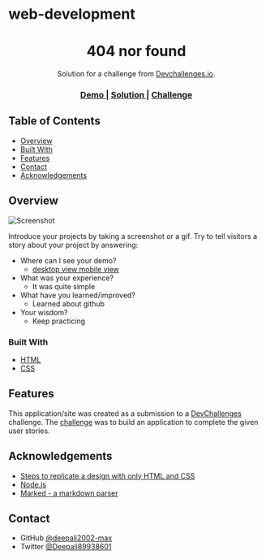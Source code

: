 # web-development
<!-- Please update value in the {}  -->

<h1 align="center">404 nor found</h1>

<div align="center">
   Solution for a challenge from  <a href="http://devchallenges.io" target="_blank">Devchallenges.io</a>.
</div>

<div align="center">
  <h3>
    <a href="https://user-images.githubusercontent.com/72861787/123385319-071aef00-d5b3-11eb-8709-7dc6e9f87154.png">
      Demo
    </a>
    <span> | </span>
    <a href="https://github.com/deepali2002-max/web-development/blob/main/code.html">
      Solution
    </a>
    <span> | </span>
    <a href="https://devchallenges.io/challenges/wBunSb7FPrIepJZAg0sY">
      Challenge
    </a>
  </h3>
</div>

<!-- TABLE OF CONTENTS -->

## Table of Contents

- [Overview](#overview)
- [Built With](#built-with)
- [Features](#features)
- [Contact](#contact)
- [Acknowledgements](#acknowledgements)

<!-- OVERVIEW -->

## Overview

![Screenshot](https://user-images.githubusercontent.com/72861787/123385319-071aef00-d5b3-11eb-8709-7dc6e9f87154.png)

Introduce your projects by taking a screenshot or a gif. Try to tell visitors a story about your project by answering:

- Where can I see your demo?
  - <a href="https://user-images.githubusercontent.com/72861787/123385319-071aef00-d5b3-11eb-8709-7dc6e9f87154.png">
      desktop view
    </a>
    <a href="https://user-images.githubusercontent.com/72861787/123386894-c328e980-d5b4-11eb-96e3-4a3d750d8a31.png">
      mobile view
    </a>
- What was your experience?
  - It was quite simple 
- What have you learned/improved?
  - Learned about github
- Your wisdom?
  - Keep practicing

### Built With

<!-- This section should list any major frameworks that you built your project using. Here are a few examples.-->

- [HTML](https://www.w3schools.com/html/)
- [CSS](https://www.w3schools.com/Css/)

## Features

<!-- List the features of your application or follow the template. Don't share the figma file here :) -->

This application/site was created as a submission to a [DevChallenges](https://devchallenges.io/challenges) challenge. The [challenge](https://devchallenges.io/challenges/wBunSb7FPrIepJZAg0sY) was to build an application to complete the given user stories.


## Acknowledgements

<!-- This section should list any articles or add-ons/plugins that helps you to complete the project. This is optional but it will help you in the future. For exmpale -->

- [Steps to replicate a design with only HTML and CSS](https://devchallenges-blogs.web.app/how-to-replicate-design/)
- [Node.js](https://nodejs.org/)
- [Marked - a markdown parser](https://github.com/chjj/marked)

## Contact
- GitHub [@deepali2002-max](https://{github.com/deepali2002-max})
- Twitter [@Deepali89938601](https://{twitter.com/Deepali89938601})

